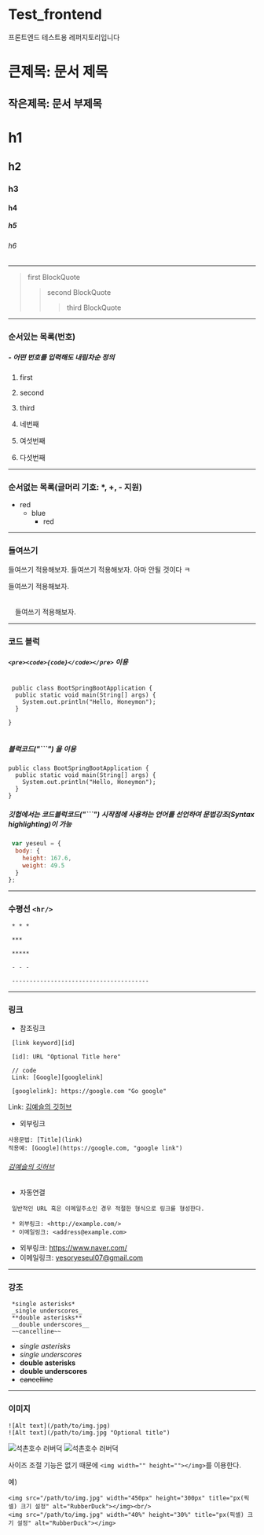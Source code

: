 # Test_frontend
프론트엔드 테스트용 레퍼지토리입니다


큰제목: 문서 제목
=============

작은제목: 문서 부제목
-------------

# h1
## h2
### h3
#### h4
##### h5
###### h6

- - - 

> first BlockQuote
> > second BlockQuote
> > > third BlockQuote

---------------------------------------

### 순서있는 목록(번호)
##### - 어떤 번호를 입력해도 내림차순 정의
1. first
2. second
3. third

4. 네번째
6. 여섯번째
5. 다섯번째

* * *

### 순서없는 목록(글머리 기호: *, +, - 지원)
* red
  * blue
    * red

*****

### 들여쓰기
들여쓰기 적용해보자.
 들여쓰기 적용해보자.
아마 안될 것이다 ㅋ

들여쓰기 적용해보자.
######
　들여쓰기 적용해보자.

---------------------------
### 코드 블럭

#####  ```<pre><code>{code}</code></pre>``` 이용

<pre>
<code>
 public class BootSpringBootApplication {
  public static void main(String[] args) {
    System.out.println("Hello, Honeymon");
  }

}
</code>
</pre>

##### 블럭코드("\```") 을 이용

```
public class BootSpringBootApplication {
  public static void main(String[] args) {
    System.out.println("Hello, Honeymon");
  }
}
```

##### 깃헙에서는 코드블럭코드("\```") 시작점에 사용하는 언어를 선언하여 문법강조(Syntax highlighting)이 가능

```javascript
 var yeseul = {
  body: {
    height: 167.6,
    weight: 49.5
  }
};
```

***

### 수평선 ```<hr/>```
```
 * * *

 ***

 *****

 - - -

 ---------------------------------------
```

- - -

### 링크
+ 참조링크
```
 [link keyword][id]

 [id]: URL "Optional Title here"

 // code
 Link: [Google][googlelink]

 [googlelink]: https://google.com "Go google"
```

Link: [김예슬의 깃허브][yeseul_github]

[yeseul_github]: https://github.com/yesoryeseul

- 외부링크
```
사용문법: [Title](link)
적용예: [Google](https://google.com, "google link")
```

###### [김예슬의 깃허브](https://github.com/yesoryeseul)

* 자동연결
```
 일반적인 URL 혹은 이메일주소인 경우 적절한 형식으로 링크를 형성한다.

 * 외부링크: <http://example.com/>
 * 이메일링크: <address@example.com>
```

* 외부링크: <https://www.naver.com/>
* 이메일링크: <yesoryeseul07@gmail.com>

- - -

### 강조
```
 *single asterisks*
 _single underscores_
 **double asterisks**
 __double underscores__
 ~~cancelline~~
```

* *single asterisks*
* _single underscores_
* **double asterisks**
* __double underscores__
* ~~cancelline~~

-----

### 이미지
```
![Alt text](/path/to/img.jpg)
![Alt text](/path/to/img.jpg "Optional title")
```
![석촌호수 러버덕](http://cfile6.uf.tistory.com/image/2426E646543C9B4532C7B0)
![석촌호수 러버덕](http://cfile6.uf.tistory.com/image/2426E646543C9B4532C7B0 "RubberDuck")

사이즈 조절 기능은 없기 때문에 ```<img width="" height=""></img>```를 이용한다.

예)
```
<img src="/path/to/img.jpg" width="450px" height="300px" title="px(픽셀) 크기 설정" alt="RubberDuck"></img><br/>
<img src="/path/to/img.jpg" width="40%" height="30%" title="px(픽셀) 크기 설정" alt="RubberDuck"></img>
```
